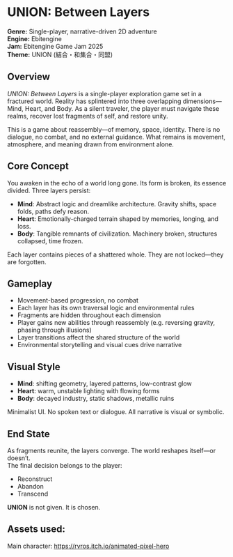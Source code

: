 # UNION: Between Layers

**Genre:** Single-player, narrative-driven 2D adventure  
**Engine:** Ebitengine  
**Jam:** Ebitengine Game Jam 2025  
**Theme:** UNION (結合・和集合・同盟)

## Overview

_UNION: Between Layers_ is a single-player exploration game set in a fractured world. Reality has splintered into three overlapping dimensions—Mind, Heart, and Body. As a silent traveler, the player must navigate these realms, recover lost fragments of self, and restore unity.

This is a game about reassembly—of memory, space, identity. There is no dialogue, no combat, and no external guidance. What remains is movement, atmosphere, and meaning drawn from environment alone.

## Core Concept

You awaken in the echo of a world long gone. Its form is broken, its essence divided. Three layers persist:

- **Mind**: Abstract logic and dreamlike architecture. Gravity shifts, space folds, paths defy reason.
- **Heart**: Emotionally-charged terrain shaped by memories, longing, and loss.
- **Body**: Tangible remnants of civilization. Machinery broken, structures collapsed, time frozen.

Each layer contains pieces of a shattered whole. They are not locked—they are forgotten.

## Gameplay

- Movement-based progression, no combat
- Each layer has its own traversal logic and environmental rules
- Fragments are hidden throughout each dimension
- Player gains new abilities through reassembly (e.g. reversing gravity, phasing through illusions)
- Layer transitions affect the shared structure of the world
- Environmental storytelling and visual cues drive narrative

## Visual Style

- **Mind**: shifting geometry, layered patterns, low-contrast glow
- **Heart**: warm, unstable lighting with flowing forms
- **Body**: decayed industry, static shadows, metallic ruins

Minimalist UI. No spoken text or dialogue. All narrative is visual or symbolic.

## End State

As fragments reunite, the layers converge. The world reshapes itself—or doesn’t.  
The final decision belongs to the player:

- Reconstruct
- Abandon
- Transcend

**UNION** is not given. It is chosen.

## Assets used:

Main character: https://rvros.itch.io/animated-pixel-hero
